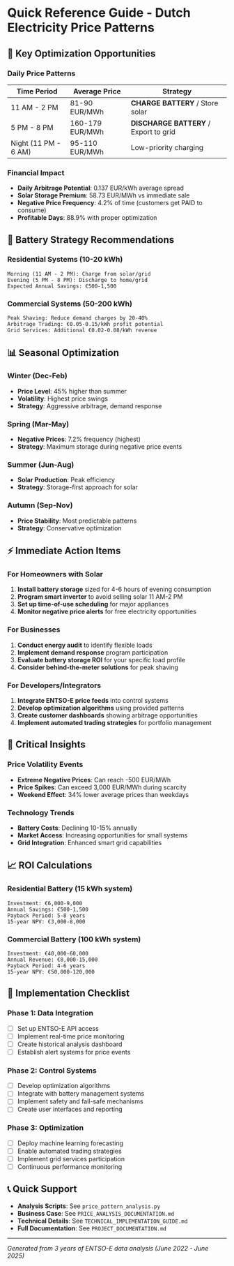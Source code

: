 # Quick Reference Guide - Dutch Electricity Price Patterns

## 🎯 Key Optimization Opportunities

### Daily Price Patterns
| Time Period | Average Price | Strategy |
|-------------|---------------|----------|
| 11 AM - 2 PM | 81-90 EUR/MWh | **CHARGE BATTERY** / Store solar |
| 5 PM - 8 PM | 160-179 EUR/MWh | **DISCHARGE BATTERY** / Export to grid |
| Night (11 PM - 6 AM) | 95-110 EUR/MWh | Low-priority charging |

### Financial Impact
- **Daily Arbitrage Potential**: 0.137 EUR/kWh average spread
- **Solar Storage Premium**: 58.73 EUR/MWh vs immediate sale
- **Negative Price Frequency**: 4.2% of time (customers get PAID to consume)
- **Profitable Days**: 88.9% with proper optimization

## 🔋 Battery Strategy Recommendations

### Residential Systems (10-20 kWh)
```
Morning (11 AM - 2 PM): Charge from solar/grid
Evening (5 PM - 8 PM): Discharge to home/grid
Expected Annual Savings: €500-1,500
```

### Commercial Systems (50-200 kWh)
```
Peak Shaving: Reduce demand charges by 20-40%
Arbitrage Trading: €0.05-0.15/kWh profit potential
Grid Services: Additional €0.02-0.08/kWh revenue
```

## 📊 Seasonal Optimization

### Winter (Dec-Feb)
- **Price Level**: 45% higher than summer
- **Volatility**: Highest price swings
- **Strategy**: Aggressive arbitrage, demand response

### Spring (Mar-May)
- **Negative Prices**: 7.2% frequency (highest)
- **Strategy**: Maximum storage during negative price events

### Summer (Jun-Aug)
- **Solar Production**: Peak efficiency
- **Strategy**: Storage-first approach for solar

### Autumn (Sep-Nov)
- **Price Stability**: Most predictable patterns
- **Strategy**: Conservative optimization

## ⚡ Immediate Action Items

### For Homeowners with Solar
1. **Install battery storage** sized for 4-6 hours of evening consumption
2. **Program smart inverter** to avoid selling solar 11 AM-2 PM
3. **Set up time-of-use scheduling** for major appliances
4. **Monitor negative price alerts** for free electricity opportunities

### For Businesses
1. **Conduct energy audit** to identify flexible loads
2. **Implement demand response** program participation
3. **Evaluate battery storage ROI** for your specific load profile
4. **Consider behind-the-meter solutions** for peak shaving

### For Developers/Integrators
1. **Integrate ENTSO-E price feeds** into control systems
2. **Develop optimization algorithms** using provided patterns
3. **Create customer dashboards** showing arbitrage opportunities
4. **Implement automated trading strategies** for portfolio management

## 🚨 Critical Insights

### Price Volatility Events
- **Extreme Negative Prices**: Can reach -500 EUR/MWh
- **Price Spikes**: Can exceed 3,000 EUR/MWh during scarcity
- **Weekend Effect**: 34% lower average prices than weekdays

### Technology Trends
- **Battery Costs**: Declining 10-15% annually
- **Market Access**: Increasing opportunities for small systems
- **Grid Integration**: Enhanced smart grid capabilities

## 📈 ROI Calculations

### Residential Battery (15 kWh system)
```
Investment: €6,000-9,000
Annual Savings: €500-1,500
Payback Period: 5-8 years
15-year NPV: €3,000-8,000
```

### Commercial Battery (100 kWh system)
```
Investment: €40,000-60,000
Annual Revenue: €8,000-15,000
Payback Period: 4-6 years
15-year NPV: €50,000-120,000
```

## 🔧 Implementation Checklist

### Phase 1: Data Integration
- [ ] Set up ENTSO-E API access
- [ ] Implement real-time price monitoring
- [ ] Create historical analysis dashboard
- [ ] Establish alert systems for price events

### Phase 2: Control Systems
- [ ] Develop optimization algorithms
- [ ] Integrate with battery management systems
- [ ] Implement safety and fail-safe mechanisms
- [ ] Create user interfaces and reporting

### Phase 3: Optimization
- [ ] Deploy machine learning forecasting
- [ ] Enable automated trading strategies
- [ ] Implement grid services participation
- [ ] Continuous performance monitoring

## 📞 Quick Support

- **Analysis Scripts**: See `price_pattern_analysis.py`
- **Business Case**: See `PRICE_ANALYSIS_DOCUMENTATION.md`
- **Technical Details**: See `TECHNICAL_IMPLEMENTATION_GUIDE.md`
- **Full Documentation**: See `PROJECT_DOCUMENTATION.md`

---
*Generated from 3 years of ENTSO-E data analysis (June 2022 - June 2025)*
